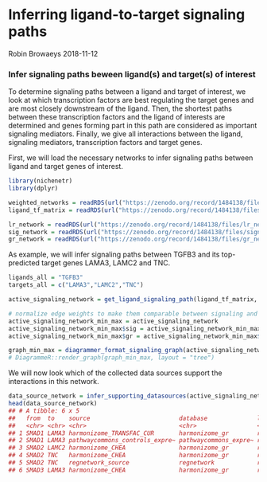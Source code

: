 Inferring ligand-to-target signaling paths
================
Robin Browaeys
2018-11-12

<!-- github markdown built using 
rmarkdown::render("vignettes/ligand_target_signaling_path.Rmd", output_format = "github_document")
-->
### Infer signaling paths beween ligand(s) and target(s) of interest

To determine signaling paths between a ligand and target of interest, we look at which transcription factors are best regulating the target genes and are most closely downstream of the ligand. Then, the shortest paths between these transcription factors and the ligand of interests are determined and genes forming part in this path are considered as important signaling mediators. Finally, we give all interactions between the ligand, signaling mediators, transcription factors and target genes.

First, we will load the necessary networks to infer signaling paths between ligand and target genes of interest.

``` r
library(nichenetr)
library(dplyr)

weighted_networks = readRDS(url("https://zenodo.org/record/1484138/files/weighted_networks.rds"))
ligand_tf_matrix = readRDS(url("https://zenodo.org/record/1484138/files/ligand_tf_matrix.rds"))

lr_network = readRDS(url("https://zenodo.org/record/1484138/files/lr_network.rds"))
sig_network = readRDS(url("https://zenodo.org/record/1484138/files/signaling_network.rds"))
gr_network = readRDS(url("https://zenodo.org/record/1484138/files/gr_network.rds"))
```

As example, we will infer signaling paths between TGFB3 and its top-predicted target genes LAMA3, LAMC2 and TNC.

``` r
ligands_all = "TGFB3"
targets_all = c("LAMA3","LAMC2","TNC")

active_signaling_network = get_ligand_signaling_path(ligand_tf_matrix, ligands_all, targets_all, top_n_regulators = 3, weighted_networks, ligands_position = "cols")

# normalize edge weights to make them comparable between signaling and gene regulatory interactions
active_signaling_network_min_max = active_signaling_network
active_signaling_network_min_max$sig = active_signaling_network_min_max$sig %>% mutate(weight = 2*((weight-min(weight))/(max(weight)-min(weight))) + 0.75)
active_signaling_network_min_max$gr = active_signaling_network_min_max$gr %>% mutate(weight = 2*((weight-min(weight))/(max(weight)-min(weight))) + 0.75)

graph_min_max = diagrammer_format_signaling_graph(active_signaling_network_min_max, ligands_all,targets_all, sig_color = "indianred", gr_color = "steelblue")
# DiagrammeR::render_graph(graph_min_max, layout = "tree")
```

We will now look which of the collected data sources support the interactions in this network.

``` r
data_source_network = infer_supporting_datasources(active_signaling_network,lr_network, sig_network , gr_network)
head(data_source_network) 
## # A tibble: 6 x 5
##   from  to    source                         database              layer   
##   <chr> <chr> <chr>                          <chr>                 <chr>   
## 1 SMAD1 LAMA3 harmonizome_TRANSFAC_CUR       harmonizome_gr        regulat~
## 2 SMAD1 LAMA3 pathwaycommons_controls_expre~ pathwaycommons_expre~ regulat~
## 3 SMAD2 LAMC2 harmonizome_CHEA               harmonizome_gr        regulat~
## 4 SMAD2 TNC   harmonizome_CHEA               harmonizome_gr        regulat~
## 5 SMAD2 TNC   regnetwork_source              regnetwork            regulat~
## 6 SMAD3 LAMA3 harmonizome_CHEA               harmonizome_gr        regulat~
```
